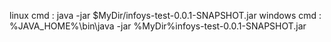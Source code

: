 linux cmd : java -jar $MyDir/infoys-test-0.0.1-SNAPSHOT.jar
windows cmd : %JAVA_HOME%\bin\java -jar %MyDir%infoys-test-0.0.1-SNAPSHOT.jar
